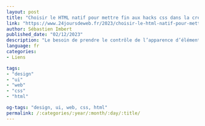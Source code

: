 ```yaml
---
layout: post
title: "Choisir le HTML natif pour mettre fin aux hacks css dans la création de formulaires"
link: "https://www.24joursdeweb.fr/2023/choisir-le-html-natif-pour-mettre-fin-aux-hacks-css-dans-la-creation-de-formulaires"
author: Sébastien Imbert
published_date: "02/12/2023"
description: "Le besoin de prendre le contrôle de l’apparence d’éléments natifs a toujours été présent chez les développeurs et les développeuses. Par envie de vouloir des éléments à l’apparence unique, parfois par obligation, car l’interface doit être identique aux maquettes."
language: fr
categories:
- Liens

tags:
- "design"
- "ui"
- "web"
- "css"
- "html"

og-tags: "design, ui, web, css, html"
permalink: /:categories/:year/:month/:day/:title/
---
```

